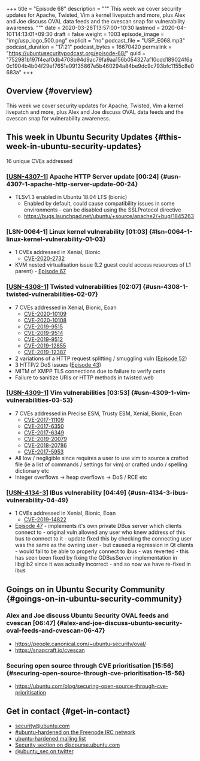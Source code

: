 +++
title = "Episode 68"
description = """
  This week we cover security updates for Apache, Twisted, Vim a kernel
  livepatch and more, plus Alex and Joe discuss OVAL data feeds and the
  cvescan snap for vulnerability awareness.
  """
date = 2020-03-26T13:57:00+10:30
lastmod = 2020-04-10T14:13:01+09:30
draft = false
weight = 1003
episode_image = "img/usp_logo_500.png"
explicit = "no"
podcast_file = "USP_E068.mp3"
podcast_duration = "17:21"
podcast_bytes = 16670420
permalink = "https://ubuntusecuritypodcast.org/episode-68/"
guid = "752981b197f4eaf0db4708b94d9ac79fa9aa156b054327af10cdd189024f6a0c1904b4b04f29ef7651e09135867e5b460294a84be9dc9c793bfc1155c8e0683a"
+++

## Overview {#overview}

This week we cover security updates for Apache, Twisted, Vim a kernel
livepatch and more, plus Alex and Joe discuss OVAL data feeds and the
cvescan snap for vulnerability awareness.


## This week in Ubuntu Security Updates {#this-week-in-ubuntu-security-updates}

16 unique CVEs addressed


### [[USN-4307-1](https://usn.ubuntu.com/4307-1/)] Apache HTTP Server update [00:24] {#usn-4307-1-apache-http-server-update-00-24}

-   TLSv1.3 enabled in Ubuntu 18.04 LTS (bionic)
    -   Enabled by default, could cause compatibility issues in some
        environments - can be disabled using the SSLProtocol directive
    -   <https://bugs.launchpad.net/ubuntu/+source/apache2/+bug/1845263>


### [LSN-0064-1] Linux kernel vulnerability [01:03] {#lsn-0064-1-linux-kernel-vulnerability-01-03}

-   1 CVEs addressed in Xenial, Bionic
    -   [CVE-2020-2732](https://people.canonical.com/~ubuntu-security/cve/CVE-2020-2732) <!-- medium -->
-   KVM nested virtualisation issue (L2 guest could access resources of L1
    parent) - [Episode 67](https://ubuntusecuritypodcast.org/episode-67/)


### [[USN-4308-1](https://usn.ubuntu.com/4308-1/)] Twisted vulnerabilities [02:07] {#usn-4308-1-twisted-vulnerabilities-02-07}

-   7 CVEs addressed in Xenial, Bionic, Eoan
    -   [CVE-2020-10109](https://people.canonical.com/~ubuntu-security/cve/CVE-2020-10109) <!-- medium -->
    -   [CVE-2020-10108](https://people.canonical.com/~ubuntu-security/cve/CVE-2020-10108) <!-- medium -->
    -   [CVE-2019-9515](https://people.canonical.com/~ubuntu-security/cve/CVE-2019-9515) <!-- medium -->
    -   [CVE-2019-9514](https://people.canonical.com/~ubuntu-security/cve/CVE-2019-9514) <!-- medium -->
    -   [CVE-2019-9512](https://people.canonical.com/~ubuntu-security/cve/CVE-2019-9512) <!-- medium -->
    -   [CVE-2019-12855](https://people.canonical.com/~ubuntu-security/cve/CVE-2019-12855) <!-- low -->
    -   [CVE-2019-12387](https://people.canonical.com/~ubuntu-security/cve/CVE-2019-12387) <!-- low -->
-   2 variations of a HTTP request splitting / smuggling vuln ([Episode 52](https://ubuntusecuritypodcast.org/episode-52/))
-   3 HTTP/2 DoS issues ([Episode 43](https://ubuntusecuritypodcast.org/episode-43/))
-   MITM of XMPP TLS connections due to failure to verify certs
-   Failure to sanitize URIs or HTTP methods in twisted.web


### [[USN-4309-1](https://usn.ubuntu.com/4309-1/)] Vim vulnerabilities [03:53] {#usn-4309-1-vim-vulnerabilities-03-53}

-   7 CVEs addressed in Precise ESM, Trusty ESM, Xenial, Bionic, Eoan
    -   [CVE-2017-11109](https://people.canonical.com/~ubuntu-security/cve/CVE-2017-11109) <!-- low -->
    -   [CVE-2017-6350](https://people.canonical.com/~ubuntu-security/cve/CVE-2017-6350) <!-- negligible -->
    -   [CVE-2017-6349](https://people.canonical.com/~ubuntu-security/cve/CVE-2017-6349) <!-- negligible -->
    -   [CVE-2019-20079](https://people.canonical.com/~ubuntu-security/cve/CVE-2019-20079) <!-- low -->
    -   [CVE-2018-20786](https://people.canonical.com/~ubuntu-security/cve/CVE-2018-20786) <!-- low -->
    -   [CVE-2017-5953](https://people.canonical.com/~ubuntu-security/cve/CVE-2017-5953) <!-- low -->
-   All low / negligible since requires a user to use vim to source a crafted
    file (ie a list of commands / settings for vim) or crafted undo /
    spelling dictionary etc
-   Integer overflows -> heap overflows -> DoS / RCE etc


### [[USN-4134-3](https://usn.ubuntu.com/4134-3/)] IBus vulnerability [04:49] {#usn-4134-3-ibus-vulnerability-04-49}

-   1 CVEs addressed in Xenial, Bionic, Eoan
    -   [CVE-2019-14822](https://people.canonical.com/~ubuntu-security/cve/CVE-2019-14822) <!-- medium -->
-   [Episode 47](https://ubuntusecuritypodcast.org/episode-47/) - implements it's own private DBus server which clients
    connect to - original vuln allowed any user who knew address of this bus
    to connect to it - update fixed this by checking the connecting user was
    the same as the owning user - but caused a regression in Qt clients -
    would fail to be able to properly connect to ibus - was reverted - this
    has seen been fixed by fixing the GDBusServer implementation in libglib2
    since it was actually incorrect - and so now we have re-fixed in ibus


## Goings on in Ubuntu Security Community {#goings-on-in-ubuntu-security-community}


### Alex and Joe discuss Ubuntu Security OVAL feeds and cvescan [06:47] {#alex-and-joe-discuss-ubuntu-security-oval-feeds-and-cvescan-06-47}

-   <https://people.canonical.com/~ubuntu-security/oval/>
-   <https://snapcraft.io/cvescan>


### Securing open source through CVE prioritisation [15:56] {#securing-open-source-through-cve-prioritisation-15-56}

-   <https://ubuntu.com/blog/securing-open-source-through-cve-prioritisation>


## Get in contact {#get-in-contact}

-   [security@ubuntu.com](mailto:security@ubuntu.com)
-   [#ubuntu-hardened on the Freenode IRC network](http://webchat.freenode.net/#ubuntu-hardened)
-   [ubuntu-hardened mailing list](https://lists.ubuntu.com/mailman/listinfo/ubuntu-hardened)
-   [Security section on discourse.ubuntu.com](https://discourse.ubuntu.com/c/security)
-   [@ubuntu\_sec on twitter](https://twitter.com/ubuntu%5Fsec)